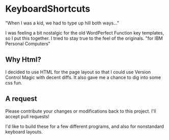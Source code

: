 # KeyboardShortcuts

"When I was a kid, we had to type up hill both ways..."

I was feeling a bit nostalgic for the old WordPerfect Function key templates, so I put this together. I tried to stay true to the feel of the originals. "for IBM Personal Computers"

## Why Html? ##
I decided to use HTML for the page layout so that I could use Version Control Magic with decent diffs. It also gave me a chance to dig into some css fun.

## A request ##
Please contribute your changes or modifications back to this project. I'll accept pull requests!

I'd like to build these for a few different programs, and also for nonstandard keyboard layouts.